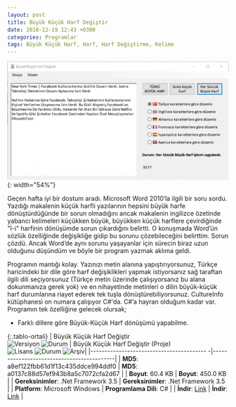 ```yaml
---
layout: post
title: Büyük Küçük Harf Değiştir
date: 2018-12-19 12:43 +0300
categories: Programlar
tags: Büyük Küçük Harf, Harf, Harf Değiştirme, Kelime
---
```

![buyuk-kucuk-harf-degistir](/images/programlar/buyuk-kucuk-harf-degistir.png){: width="54%"}

Geçen hafta iyi bir dostum aradı. Microsoft Word 2010’la ilgili bir soru sordu. Yazdığı makalenin küçük harfli yazılarının hepsini büyük harfe dönüştürdüğünde bir sorun olmadığını ancak makalenin ingilizce özetinde yabancı kelimeleri küçükken büyük, büyükken küçük harflere çevirdiğinde "İ-i" harfinin dönüşümde sorun çıkardığını belirtti. O konuşmada Word’ün sözlük özelliğinde değişikliğe gidip bu sorunu çözebileceğini belirttim. Sorun çözdü. Ancak Word’de aynı sorunu yaşayanlar için sürecin biraz uzun olduğunu düşündüm ve böyle bir program yazmak aklıma geldi.

Programın mantığı kolay. Yazınızı metin alanına yapıştırıyorsunuz, Türkçe haricindeki bir dile göre harf değişiklikleri yapmak istiyorsanız sağ taraftan ilgili dili seçiyorsunuz (Türkçe metin üzerinde çalışıyorsanız bu alana dokunmanıza gerek yok) ve en nihayetinde metinleri o dilin büyük-küçük harf durumlarına riayet ederek tek tuşla dönüştürebiliyorsunuz. CultureInfo kütüphanesi on numara çalışıyor C#'da. C#’a hayran olduğum kadar var. Programın tek özelliğine gelecek olursak;

- Farklı dillere göre Büyük-Küçük Harf dönüşümü yapabilme.

{:.tablo-ortali}
| Büyük Küçük Harf Değiştir<br>![Versiyon](https://img.shields.io/badge/Versiyon-1.01-blueviolet.svg?style=flat) ![Durum](https://img.shields.io/badge/Durum-Çalışıyor-success.svg?style=flat) | Büyük Küçük Harf Değiştir (Proje)<br>![Lisans](https://img.shields.io/badge/Lisans-MIT-blue.svg?style=flat) ![Durum](https://img.shields.io/badge/Proje-Sonlandırıldı-lightgray.svg?style=flat) ![Arşiv](https://img.shields.io/badge/Arşiv-orange.svg?style=flat)|
|----------------------------------------- -|-------------------------------------------|
| **MD5**: a8ef122fbb61d1f13c435ddce994ddf0 | **MD5**: a0137c88d57ef943b8a5c7072cfa2d67 | 
| **Boyut**: 60.4 KB                       | **Boyut**: 450.0 KB                         |
| **Gereksinimler**: .Net Framework 3.5     | **Gereksinimler**: .Net Framework 3.5     |
| **Platform**: Microsoft Windows           | **Programlama Dili**: C#                  |
| **İndir**: [Link](http://www.umutd.com/programlar/buyuk-kucuk-harf-degistir.zip)         | **İndir**: [Link](http://www.umutd.com/programlar/buyuk-kucuk-harf-degistir-proje.zip)                      |